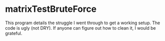 # matrixTestBruteForce

This program details the struggle I went through to get a working setup.  The code is
ugly (not DRY).  If anyone can figure out how to clean it, I would be grateful.
